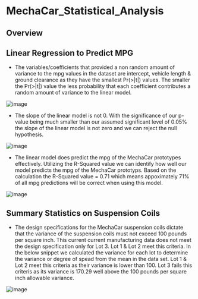 # MechaCar_Statistical_Analysis

## Overview

## Linear Regression to Predict MPG
- The variables/coefficients that provided a non random amount of variance to the mpg values in the dataset are intercept, vehicle length & ground clearance as they have the smallest Pr(>|t|) values.  The smaller the Pr(>|t|) value the less probability that each coefficient contributes a random amount of variance to the linear model.

![image](https://user-images.githubusercontent.com/109490755/216794574-69cc356d-e673-4110-9fa8-75abb2402c9f.png)

- The slope of the linear model is not 0. With the significance of our p-value being much smaller than our assumed significant level of 0.05% the slope of the linear model is not zero and we can reject the null hypothesis.

![image](https://user-images.githubusercontent.com/109490755/216794746-0875a378-49dc-4ee4-b4b6-26c208e2fb05.png)

-  The linear model does predict the mpg of the MechaCar prototypes effectively. Utilizing the R-Squared value we can identify how well our model predicts the mpg of the MechaCar prototyps. Based on the calculation the R-Squared value = 0.71 which means appoximately 71% of all mpg predictions will be correct when using this model.
  
![image](https://user-images.githubusercontent.com/109490755/216794947-1afeaa59-bff2-4d0a-84bf-69d16a980095.png)

## Summary Statistics on Suspension Coils
- The design specifications for the MechaCar suspension coils dictate that the variance of the suspension coils must not exceed 100 pounds per square inch. This current current manufacturing data does not meet the design specification only for Lot 3.  Lot 1 & Lot 2 meet this criteria.  In the below snippet we calculated the variance for each lot to determine the variance or degree of spead from the mean in the data set. Lot 1 & Lot 2 meet this criteria as their variance is lower than 100.  Lot 3 fails this criteris as its variance is 170.29 well above the 100 pounds per square inch allowable variance.  

![image](https://user-images.githubusercontent.com/109490755/216795647-2d616751-ebcb-4253-bee4-ada400dacd75.png)

